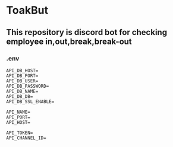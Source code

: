 # ToakBut 
## This repository is discord bot for checking employee in,out,break,break-out

### .env
```
API_DB_HOST=
API_DB_PORT=
API_DB_USER=
API_DB_PASSWORD=
API_DB_NAME=
API_DB_DB=
API_DB_SSL_ENABLE=

API_NAME=
API_PORT=
API_HOST=

API_TOKEN=
API_CHANNEL_ID=

```